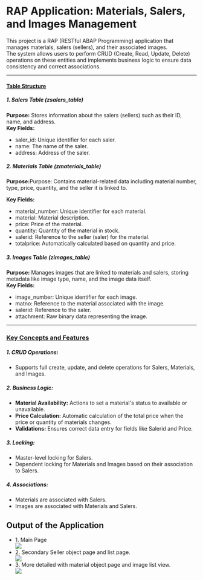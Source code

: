 <h1>RAP Application: Materials, Salers, and Images Management</h1>
<p>This project is a RAP (RESTful ABAP Programming) application that manages materials, salers (sellers), and their associated images. <br>
The system allows users to perform CRUD (Create, Read, Update, Delete) operations on these entities and implements business logic to ensure data consistency and correct associations.</p>

<hr>
<u><h4>Table Structure</h4></u>
<h5>1. Salers Table (zsalers_table)</h5>
<p><b>Purpose:</b> Stores information about the salers (sellers) such as their ID, name, and address.<br>
<b>Key Fields:</b><br>
  <ul>
    <li>saler_id: Unique identifier for each saler.</li>
    <li>name: The name of the saler.</li>
    <li>address: Address of the saler.</li>
  </ul>
</p>

<h5>2. Materials Table (zmaterials_table)</h5>
<p><b>Purpose:</b>Purpose: Contains material-related data including material number, type, price, quantity, and the seller it is linked to.
</p>
<p><b>Key Fields:</b><br>
  <ul>
    <li>material_number: Unique identifier for each material.</li>
    <li>material: Material description.</li>
    <li>price: Price of the material.</li>
    <li>quantity: Quantity of the material in stock.</li>
    <li>salerid: Reference to the seller (saler) for the material.</li>
    <li>totalprice: Automatically calculated based on quantity and price.</li>
  </ul>
</p>
<h5>3. Images Table (zimages_table)</h5>
<p>
<b>Purpose:</b> Manages images that are linked to materials and salers, storing metadata like image type, name, and the image data itself.<br>
<b>Key Fields:</b><br>
  <ul>
    <li>image_number: Unique identifier for each image.</li>
    <li>matno: Reference to the material associated with the image.</li>
    <li>salerid: Reference to the saler.</li>
    <li>attachment: Raw binary data representing the image.</li>
  </ul>
</p>
<hr>

<u><h3>Key Concepts and Features</h3></u>
<h5>1. CRUD Operations:</h5>
<p>
  <ul>
    <li> Supports full create, update, and delete operations for Salers, Materials, and Images.</li>
  </ul>
</p>

<h5>2. Business Logic:</h5>
<p>
<ul>
  <li><b>Material Availability:</b> Actions to set a material's status to available or unavailable.</li>
  <li><b>Price Calculation:</b> Automatic calculation of the total price when the price or quantity of materials changes.</li>
  <li><b>Validations:</b> Ensures correct data entry for fields like Salerid and Price.</li>
</ul>
</p>
<h5>3. Locking:</h5>
<ul>
  <li>Master-level locking for Salers.</li>
  <li>Dependent locking for Materials and Images based on their association to Salers.</li>
</ul>


<h5>4. Associations:</h5>
<p>
<ul>
  <li>Materials are associated with Salers.</li>
  <li>Images are associated with Materials and Salers.</li>
</ul>
</p>

<h2>Output of the Application</h2>
<ul>
<li>1. Main Page</li>
<img src = 'https://github.com/user-attachments/assets/1f5541e8-6d29-416c-850a-e96016e0ca73'/>
<li>2. Secondary Seller object page and list page.</li>
<img src = 'https://github.com/user-attachments/assets/cfaafaa8-07e6-4f03-8adc-f692f43e4dc3'/>
<li>3. More detailed with material object page and image list view.</li>
<img src = 'https://github.com/user-attachments/assets/f415128b-1489-4541-859c-f9f06ecad06c'/>
</ul>




